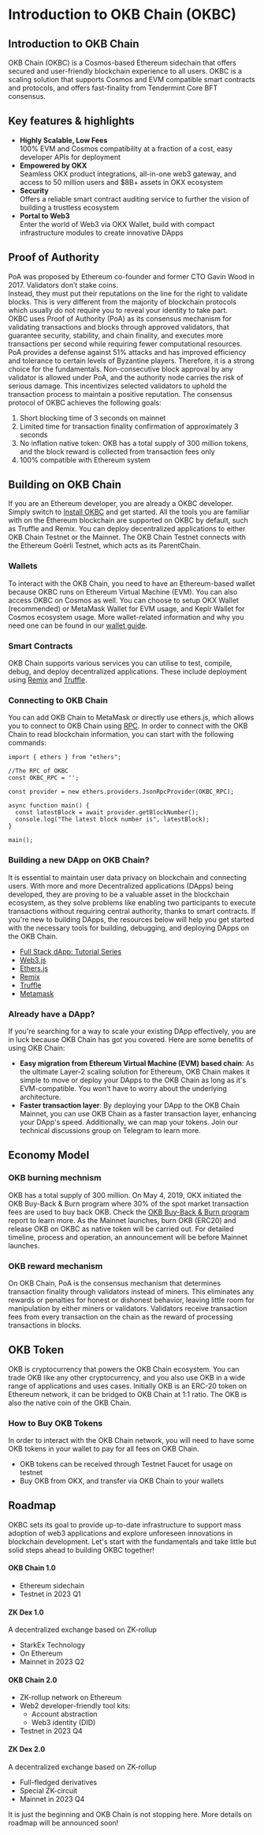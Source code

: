# Introduction to OKB Chain (OKBC)
## Introduction to OKB Chain
OKB Chain (OKBC) is a Cosmos-based Ethereum sidechain that offers secured and user-friendly blockchain experience to all users. OKBC is a scaling solution that supports Cosmos and EVM compatible smart contracts and protocols, and offers fast-finality from Tendermint Core BFT consensus. 
## Key features & highlights
-  **Highly Scalable, Low Fees**  
100% EVM and Cosmos compatibility at a fraction of a cost, easy developer APIs for deployment
-  **Empowered by OKX**  
Seamless OKX product integrations, all-in-one web3 gateway, and access to 50 million users and $8B+ assets in OKX ecosystem
-  **Security**    
Offers a reliable smart contract auditing service to further the vision of building a trustless ecosystem
- **Portal to Web3**  
Enter the world of Web3 via OKX Wallet, build with compact infrastructure modules to create innovative DApps
## Proof of Authority
PoA was proposed by Ethereum co-founder and former CTO Gavin Wood in 2017. Validators don’t stake coins.    
Instead, they must put their reputations on the line for the right to validate blocks. This is very different from the majority of blockchain protocols which usually do not require you to reveal your identity to take part.  
OKBC uses Proof of Authority (PoA) as its consensus mechanism for validating transactions and blocks through approved validators, that guarantee security, stability, and chain finality, and executes more transactions per second while requiring fewer computational resources.  
PoA provides a defense against 51% attacks and has improved efficiency and tolerance to certain levels of Byzantine players. Therefore, it is a strong choice for the fundamentals. Non-consecutive block approval by any validator is allowed under PoA, and the authority node carries the risk of serious damage. This incentivizes selected validators to uphold the transaction process to maintain a positive reputation. 
The consensus protocol of OKBC achieves the following goals:  
1. Short blocking time of 3 seconds on mainnet
2. Limited time for transaction finality confirmation of approximately 3 seconds
3. No inflation native token: OKB has a total supply of 300 million tokens, and the block reward is collected from transaction fees only
4. 100% compatible with Ethereum system
## Building on OKB Chain
If you are an Ethereum developer, you are already a OKBC developer. Simply switch to [Install OKBC](/dev/quick-start/build-on-okbc/install-okbc.html) and get started. All the tools you are familiar with on the Ethereum blockchain are supported on OKBC by default, such as Truffle and Remix.
You can deploy decentralized applications to either OKB Chain Testnet or the Mainnet. The OKB Chain Testnet connects with the Ethereum Goërli Testnet, which acts as its ParentChain. 
### Wallets
To interact with the OKB Chain, you need to have an Ethereum-based wallet because OKBC runs on Ethereum Virtual Machine (EVM). You can also access OKBC on Cosmos as well.
You can choose to setup OKX Wallet (recommended) or MetaMask Wallet for EVM usage, and Keplr Wallet for Cosmos ecosystem usage.
More wallet-related information and why you need one can be found in our [wallet guide](/dev/wallet/getting-started/overview.html).
### Smart Contracts
OKB Chain supports various services you can utilise to test, compile, debug, and deploy decentralized applications. These include deployment using [Remix](/dev/smart-contracts/deployment/deployment-with-remix.html) and [Truffle](/dev/smart-contracts/deployment/deployment-with-truffle.html).
### Connecting to OKB Chain
You can add OKB Chain to MetaMask or directly use ethers.js, which allows you to connect to OKB Chain using [RPC](/dev/nodes/rpc-node/add-network-endpoints.html). In order to connect with the OKB Chain to read blockchain information, you can start with the following commands:
```
import { ethers } from "ethers";

//The RPC of OKBC
const OKBC_RPC = '';

const provider = new ethers.providers.JsonRpcProvider(OKBC_RPC);

async function main() {
  const latestBlock = await provider.getBlockNumber();
  console.log("The latest block number is", latestBlock);
}

main();
```
### Building a new DApp on OKB Chain?
It is essential to maintain user data privacy on blockchain and connecting users. With more and more Decentralized applications (DApps) being developed, they are proving to be a valuable asset in the blockchain ecosystem, as they solve problems like enabling two participants to execute transactions without requiring central authority, thanks to smart contracts.
If you're new to building DApps, the resources below will help you get started with the necessary tools for building, debugging, and deploying DApps on the OKB Chain.
- [Full Stack dApp: Tutorial Series](https://kauri.io/full-stack-dapp-tutorial-series/5b8e401ee727370001c942e3/c)
- [Web3.js](https://www.dappuniversity.com/articles/web3-js-intro)
- [Ethers.js](https://docs.ethers.io/v5/)
- [Remix](/dev/smart-contracts/deployment/deployment-with-remix.html)
- [Truffle](/dev/smart-contracts/deployment/deployment-with-truffle.html)
- [Metamask](/dev/wallet/third-party-apps/metamask.html)
### Already have a DApp?
If you're searching for a way to scale your existing DApp effectively, you are in luck because OKB Chain has got you covered. Here are some benefits of using OKB Chain:
- **Easy migration from Ethereum Virtual Machine (EVM)
 based chain**: As the ultimate Layer-2 scaling solution for Ethereum, OKB Chain makes it simple to move or deploy your DApps to the OKB Chain as long as it's EVM-compatible. You won't have to worry about the underlying architecture.
- **Faster transaction layer**: By deploying your DApp to the OKB Chain Mainnet, you can use OKB Chain as a faster transaction layer, enhancing your DApp's speed. Additionally, we can map your tokens. Join our technical discussions group on Telegram to learn more.
## Economy Model
### OKB burning mechnism
OKB has a total supply of 300 million.
On May 4, 2019, OKX initiated the OKB Buy-Back & Burn program where 30% of the spot market transaction fees are used to buy back OKB. Check the [OKB Buy-Back & Burn program](https://www.okx.com/support/hc/en-us/sections/360004542951-OKB-Buy-back-Burn) report to learn more.
As the Mainnet launches, burn OKB (ERC20) and release OKB on OKBC as native token will be carried out. For detailed timeline, process and operation, an announcement will be before Mainnet launches.
### OKB reward mechanism
On OKB Chain, PoA is the consensus mechanism that determines transaction finality through validators instead of miners. This eliminates any rewards or penalties for honest or dishonest behavior, leaving little room for manipulation by either miners or validators.
Validators receive transaction fees from every transaction on the chain as the reward of processing transactions in blocks.
## OKB Token
OKB is cryptocurrency that powers the OKB Chain ecosystem. You can trade OKB like any other cryptocurrency, and you also use OKB in a wide range of applications and uses cases.
Initially OKB is an ERC-20 token on Ethereum network, it can be bridged to OKB Chain at 1:1 ratio. The OKB is also the native coin of the OKB Chain.
### How to Buy OKB Tokens
In order to interact with the OKB Chain network, you will need to have some OKB tokens in your wallet to pay for all fees on OKB Chain.
- OKB tokens can be received through Testnet Faucet for usage on testnet
- Buy OKB from OKX, and transfer via OKB Chain to your wallets
## Roadmap
OKBC sets its goal to provide up-to-date infrastructure to support mass adoption of web3 applications and explore unforeseen innovations in blockchain development. Let's start with the fundamentals and take little but solid steps ahead to building OKBC together!
#### OKB Chain 1.0
- Ethereum sidechain
- Testnet in 2023 Q1

#### ZK Dex 1.0
A decentralized exchange based on ZK-rollup 
- StarkEx Technology
- On Ethereum
- Mainnet in 2023 Q2

#### OKB Chain 2.0
- ZK-rollup network on Ethereum
- Web2 developer-friendly tool kits:
  - Account abstraction
  - Web3 identity (DID)
- Testnet in 2023 Q4

#### ZK Dex 2.0
A decentralized exchange based on ZK-rollup 
- Full-fledged derivatives
- Special ZK-circuit
- Mainnet in 2023 Q4

It is just the beginning and OKB Chain is not stopping here. More details on roadmap will be announced soon!
